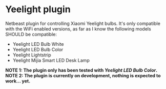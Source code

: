 # Yeelight plugin

Netbeast plugin for controlling Xiaomi Yeelight bulbs. It's only
compatible with the WiFi enabled versions, as far as I know the following models
SHOULD be compatible:

- Yeelight LED Bulb White
- Yeelight LED Bulb Color
- Yeelight Lightstrip
- Yeelight Mijia Smart LED Desk Lamp

**NOTE 1: The plugin only has been tested with _Yeelight LED Bulb Color_.**
**NOTE 2: The plugin is currently on development, nothing is expected to work... yet.**
